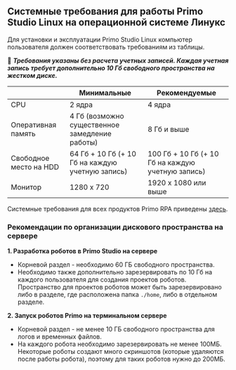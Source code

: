 ## Системные требования для работы Primo Studio Linux на операционной системе Линукс

Для установки и эксплуатации Primo Studio Linux компьютер пользователя должен соответствовать требованиям из таблицы.

:small_orange_diamond: ***Требования указаны без расчета учетных записей. Каждая учетная запись требует дополнительно 10 Гб свободного пространства на жестком диске.***

|                         |     Минимальные     |      Рекомендуемые    |
| ----------------------- | ------------------- | ----------------------|
| CPU                     |        2 ядра       |         4 ядра        |
| Оперативная память      | 4 Гб (возможно существенное замедление работы) |  8 Гб и выше |   
| Свободное место на HDD  | 64 Гб + 10 Гб (+ 10 Гб на каждую учетную запись) | 100 Гб + 10 Гб (+ 10 Гб на каждую учетную запись) |
| Монитор                 | 1280 x 720 | 1920 x 1080 или выше |

Системные требования для всех продуктов Primo RPA приведены [здесь](https://docs.primo-rpa.ru/primo-rpa/#sistemnye-trebovaniya).

### Рекомендации по организации дискового пространства на сервере  

**1. Разработка роботов в Primo Studio на сервере**
- Корневой раздел - необходимо 60 ГБ свободного пространства. 
- Необходимо также дополнительно зарезервировать по 10 Гб на каждого пользователя для создания проектов роботов. Пространство для проектов роботов может быть зарезервировано либо в разделе, где расположена папка `./home`, либо в отдельном разделе.


**2. Запуск роботов Primo на терминальном сервере**
- Корневой раздел - не менее 10 ГБ свободного пространства для логов и временных файлов.
- На каждого робота необходимо зарезервировать не менее 100МБ. Некоторые роботы создают много скриншотов (которые удаляются после работы робота), поэтому для таких роботов нужно до 200МБ.


 
